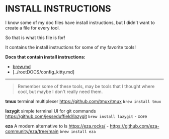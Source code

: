 # INSTALL INSTRUCTIONS

I know some of my doc files have install instructions, but I didn't want to create a file for every tool.

So that is what this file is for!

It contains the install instructions for some of my favorite tools!


**Docs that contain install instructions:**
- [brew.md](brew.md)
- [../rootDOCS/config_kitty.md]



---

> Remember some of these tools, may be tools that I thought where cool, but maybe I don't really need them.

**tmux**
terminal multiplexer
https://github.com/tmux/tmux
```brew install tmux```


**lazygit**
simple terminal UI for git commands
https://github.com/jesseduffield/lazygit
```brew install lazygit``` - core

**eza**
A modern alternative to ls
https://eza.rocks/ - https://github.com/eza-community/eza/tree/main
```brew install eza```


